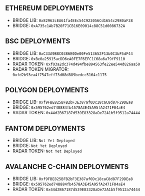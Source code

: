 ## ETHEREUM DEPLOYMENTS
* BRIDGE LIB: `0x82963cEA61fa4EEc54C923056Cd1654c2980aF38`
* BRIDGE: `0xA735c1Ab7B20F71CB16E09014c88C51d0086732A`

## BSC DEPLOYMENTS
* BRIDGE LIB: `0xC33A9B8C0386E0De00Fe513652F13b0C3bF5dF44`
* BRIDGE: `0xBe0a25915acDD6eA0FE7F6EFC1C68a6a79fF9110`
* RADAR TOKEN: `0xf03a2dc374d494fbe894563fe22ee544d826aa50`
* RADAR TOKEN MIGRATOR: `0xfd2b93ea4f7547eff73d08d889bedcc5164c1175`

## POLYGON DEPLOYMENTS
* BRIDGE LIB: `0xf9FBE825BFB2bF3E387af0Dc18caC8d87F29DEa8`
* BRIDGE: `0x595762ed748884fb4578A3E45A95fA2471F04aE4`
* RADAR TOKEN: `0x44d2B67187d539E83328aDe72A1b5f9512a74444`

## FANTOM DEPLOYMENTS
* BRIDGE LIB: `Not Yet Deployed`
* BRIDGE: `Not Yet Deployed`
* RADAR TOKEN: `Not Yet Deployed`

## AVALANCHE C-CHAIN DEPLOYMENTS
* BRIDGE LIB: `0xf9FBE825BFB2bF3E387af0Dc18caC8d87F29DEa8`
* BRIDGE: `0x595762ed748884fb4578A3E45A95fA2471F04aE4`
* RADAR TOKEN: `0x44d2B67187d539E83328aDe72A1b5f9512a74444`